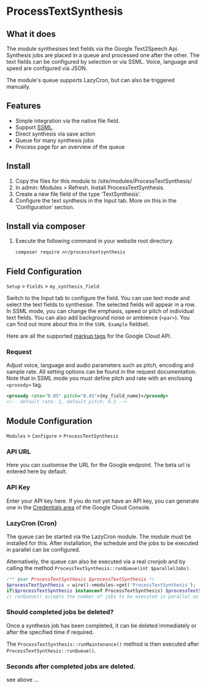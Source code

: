 # ProcessTextSynthesis

## What it does

The module synthesises text fields via the Google Text2Speech Api. Synthesis jobs are placed in a queue and processed one after the other. The text fields can be configured by selection or via SSML. Voice, language and speed are configured via JSON. 

The module's queue supports LazyCron, but can also be triggered manually.

## Features
- Simple integration via the native file field.
- Support [SSML](https://en.wikipedia.org/wiki/Speech_Synthesis_Markup_Language).
- Direct synthesis via save action
- Queue for many synthesis jobs
- Process page for an overview of the queue

## Install

1. Copy the files for this module to /site/modules/ProcessTextSynthesis/
3. In admin: Modules > Refresh. Install ProcessTextSynthesis.
4. Create a new file field of the type ‘TextSynthesis’.
5. Configure the text synthesis in the Input tab. More on this in the ‘Configuration’ section.

## Install via composer
1. Execute the following command in your website root directory.
   ```bash
   composer require nr/processtextsynthesis
   ```

## Field Configuration

`Setup` > `Fields` > `my_synthesis_field`

Switch to the Input tab to configure the field. You can use text mode and select the text fields to synthesise. The selected fields will appear in a row. In SSML mode, you can change the emphasis, speed or pitch of individual text fields. You can also add background noise or ambience (`<par>`). You can find out more about this in the `SSML Example` fieldset.

Here are all the supported [markup tags](https://cloud.google.com/text-to-speech/docs/ssml) for the Google Cloud API.

### Request

Adjust voice, language and audio parameters such as pitch, encoding and sample rate.
All setting options can be found in the request documentation. Note that in SSML mode you must define pitch and rate with an enclosing `<prosody>` tag.

```xml
<prosody rate="0.85" pitch="0.45">{my_field_name}</prosody>
<!-- default rate: 1, default pitch: 0.5 -->
```

## Module Configuration

`Modules` > `Configure` > `ProcessTextSynthesis`

### API URL
Here you can customise the URL for the Google endpoint. The beta url is entered here by default.

### API Key
Enter your API key here. If you do not yet have an API key, you can generate one in the [Credentials area](https://console.cloud.google.com/apis/credentials) of the Google Cloud Console.

### LazyCron (Cron)
The queue can be started via the LazyCron module. The module must be installed for this. After installation, the schedule and the jobs to be executed in parallel can be configured.

Alternatively, the queue can also be executed via a real cronjob and by calling the method `ProcessTextSynthesis::runQueue(int $parallelJobs)`.

```php
/** @var ProcessTextSynthesis $processTextSynthesis */
$processTextSynthesis = wire()->modules->get('ProcessTextSynthesis');
if($processTextSynthesis instanceof ProcessTextSynthesis) $processTextSynthesis->runQueue(1);
// runQueue() accepts the number of jobs to be executed in parallel as parameter
```

### Should completed jobs be deleted?
Once a synthesis job has been completed, it can be deleted immediately or after the specified time if required.

The `ProcessTextSynthesis::runMaintenance()` method is then executed after `ProcessTextSynthesis::runQueue()`.

### Seconds after completed jobs are deleted.
see above ...